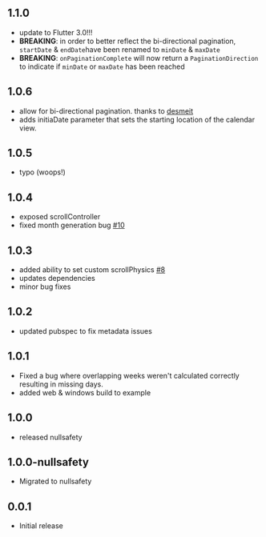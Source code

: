 ## 1.1.0
* update to Flutter 3.0!!!
* **BREAKING**: in order to better reflect the bi-directional pagination, `startDate` & `endDate`have been renamed to `minDate` & `maxDate`
* **BREAKING**: `onPaginationComplete` will now return a `PaginationDirection` to indicate if `minDate` or `maxDate` has been reached

## 1.0.6
* allow for bi-directional pagination. thanks to [desmeit](https://github.com/casvanluijtelaar/paged_vertical_calendar/pull/13)
* adds initiaDate parameter that sets the starting location of the calendar view.
## 1.0.5

* typo (woops!)

## 1.0.4

* exposed scrollController
* fixed month generation bug [#10](https://github.com/casvanluijtelaar/paged_vertical_calendar/pull/10)

## 1.0.3

* added ability to set custom scrollPhysics [#8](https://github.com/casvanluijtelaar/paged_vertical_calendar/pull/8)
* updates dependencies
* minor bug fixes

## 1.0.2

* updated pubspec to fix metadata issues

## 1.0.1

* Fixed a bug where overlapping weeks weren't calculated correctly resulting in missing days.
* added web & windows build to example

## 1.0.0

* released nullsafety


## 1.0.0-nullsafety

* Migrated to nullsafety


## 0.0.1

* Initial release
